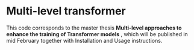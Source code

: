 # Multi-level transformer

This code corresponds to the master thesis 
**Multi-level approaches to enhance the training of Transformer models**
, which will be published in mid February 
together with Installation and Usage instructions.